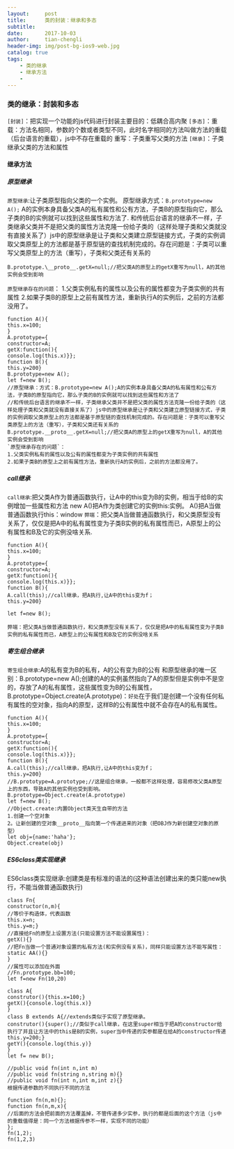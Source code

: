 ```yaml
---
layout:     post
title:      类的封装：继承和多态
subtitle:   
date:       2017-10-03
author:     tian-chengli
header-img: img/post-bg-ios9-web.jpg
catalog: true
tags:
    - 类的继承
    - 继承方法
    -
---
```


###   类的继承：封装和多态
`[封装]`：把实现一个功能的js代码进行封装主要目的：低耦合高内聚
`[多态]`：重载：方法名相同，参数的个数或者类型不同，此时名字相同的方法叫做方法的重载（后台语言的重载），js中不存在重载的
重写：子类重写父类的方法
`[继承]`：子类继承父类的方法和属性
####   继承方法
#####  原型继承
`原型继承`:让子类原型指向父类的一个实例。
原型继承方式：`B.prototype=new A();`
A的实例本身具备父类A的私有属性和公有方法，子类B的原型指向它，那么子类的B的实例就可以找到这些属性和方法了.
和传统后台语言的继承不一样，子类继承父类并不是把父类的属性方法克隆一份给子类的（这样处理子类和父类就没有直接关系了）js中的原型继承是让子类和父类建立原型链接方式，子类的实例调取父类原型上的方法都是基于原型链的查找机制完成的。存在问题是：子类可以重写父类原型上的方法（重写），子类和父类还有关系的

```
B.prototype.\__proto__.getX=null;//把父类A的原型上的getX重写为null，A的其他实例会受到影响
```
`原型继承存在的问题`：
1.父类实例私有的属性以及公有的属性都变为子类实例的共有属性
2.如果子类B的原型上之前有属性方法，重新执行A的实例后，之前的方法都没用了。
```
function A(){
this.x=100;
}
A.prototype={
constructor=A;
getX:function(){
console.log(this.x)}};
function B(){
this.y=200}
B.prototype=new A();
let f=new B();
//原型继承：方式：B.prototype=new A();A的实例本身具备父类A的私有属性和公有方法，子类B的原型指向它，那么子类的B的实例就可以找到这些属性和方法了
//和传统后台语言的继承不一样，子类继承父类并不是把父类的属性方法克隆一份给子类的（这样处理子类和父类就没有直接关系了）js中的原型继承是让子类和父类建立原型链接方式，子类的实例调取父类原型上的方法都是基于原型链的查找机制完成的。存在问题是：子类可以重写父类原型上的方法（重写），子类和父类还有关系的
B.prototype.__proto__.getX=null;//把父类A的原型上的getX重写为null，A的其他实例会受到影响
`原型继承存在的问题`：
1.父类实例私有的属性以及公有的属性都变为子类实例的共有属性
2.如果子类B的原型上之前有属性方法，重新执行A的实例后，之前的方法都没用了。

```


#####   call继承
`call继承`:把父类A作为普通函数执行，让A中的this变为B的实例，相当于给B的实例增加一些属性和方法
new A()把A作为类创建它的实例this:实例。
A()把A当做普通函数执行this：window
`弊端`：把父类A当做普通函数执行，和父类原型没有关系了，仅仅是把A中的私有属性变为子类B实例的私有属性而已，A原型上的公有属性和B及它的实例没啥关系.

```
function A(){
this.x=100;
}
A.prototype={
constructor=A;
getX:function(){
console.log(this.x)}};
function B(){
A.call(this);//call继承，把A执行,让A中的this变为f；
this.y=200}

let f=new B();

弊端：把父类A当做普通函数执行，和父类原型没有关系了，仅仅是把A中的私有属性变为子类B实例的私有属性而已，A原型上的公有属性和B及它的实例没啥关系
```
#####  寄生组合继承
`寄生组合继承`:A的私有变为B的私有，A的公有变为B的公有
和原型继承的唯一区别：B.prototype=new A();创建的A的实例虽然指向了A的原型但是实例中不是空的，存放了A的私有属性，这些属性变为B的公有属性，B.prototype=Object.create(A.prototype)：`好处`在于我们是创建一个没有任何私有属性的空对象，指向A的原型，这样B的公有属性中就不会存在A的私有属性。

```
function A(){
this.x=100;
}
A.prototype={
constructor=A;
getX:function(){
console.log(this.x)}};
function B(){
A.call(this);//call继承，把A执行,让A中的this变为f；
this.y=200}
//B.prototype=A.prototype;//这是组合继承，一般都不这样处理，容易修改父类A原型上的东西，导致A的其他实例也受到影响。
B.prototype=Object.create(A.prototype)
let f=new B();
//Object.create:内置Object类天生自带的方法
1.创建一个空对象
2。让新创建的空对象__proto__指向第一个传递进来的对象（把OBJ作为新创建空对象的原型）
let obj={name:'haha'};
Object.create(obj)
```


#####   ES6class类实现继承
ES6class类实现继承:创建类是有标准的语法的(这种语法创建出来的类只能new执行，不能当做普通函数执行)


```
class Fn{
constructor(n,m){
//等价于构造体，代表函数
this.x=n;
this.y=m;}
//直接给Fn的原型上设置方法(只能设置方法不能设置属性)：
getX(){}
//把Fn当做一个普通对象设置的私有方法(和实例没有关系)，同样只能设置方法不能写属性：
static AA(){}
}
//属性可以添加在外面
//Fn.prototype.bb=100;
let f=new Fn(10,20)

```
```
class A{
construtor(){this.x=100;}
getX(){console.log(this.x)}
}
class B extends A{//extends类似于实现了原型继承。
construtor(){super();//类似于call继承，在这里super相当于把A的constructor给执行了并且让方法中的this是B的实例，super当中传递的实参都是在给A的constructor传递
this.y=200;}
getY(){console.log(this.y)}
}
let f= new B();
```
```
//public void fn(int n,int m)
//public void fn(string n,string m){}
//public void fn(int n,int m,int z){}
根据传递参数的不同执行不同的方法
```
```
function fn(n,m){};
function fn(n,m,x){
//后面的方法会把前面的方法覆盖掉，不管传递多少实参，执行的都是后面的这个方法（js中的重载值得是：同一个方法根据传参不一样，实现不同的功能）
};
fn(1,2);
fn(1,2,3)

```